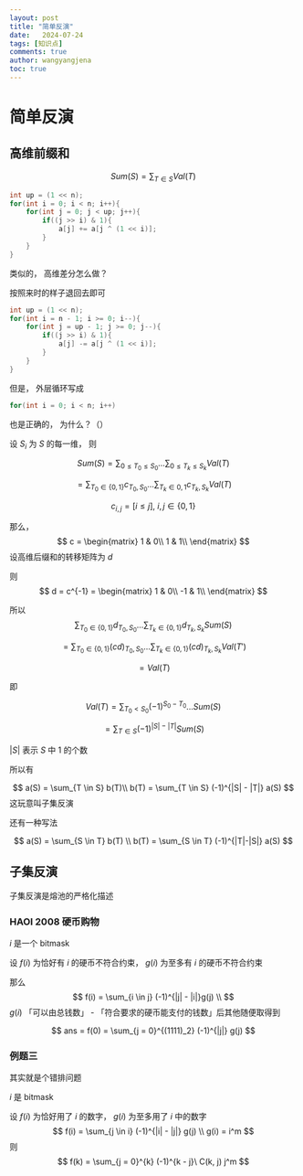 ```yaml
---
layout: post
title: "简单反演"
date:   2024-07-24
tags: [知识点]
comments: true
author: wangyangjena
toc: true
---
```


<!-- 在Markdown文件中 -->
<script src="https://cdnjs.cloudflare.com/ajax/libs/jquery/3.6.0/jquery.min.js"></script>
<script>
$(document).ready(function() {
    var text = $('article').text(); // 获取文章内容
    var wordCount = text.split(/\s+/).length; // 计算字数
    $('article').append('<p>字数统计： ' + wordCount + '</p>'); // 将字数添加到文章中
});
</script>



<head>
    <script src="https://cdn.mathjax.org/mathjax/latest/MathJax.js?config=TeX-AMS-MML_HTMLorMML" type="text/javascript"></script>
    <script type="text/x-mathjax-config">
        MathJax.Hub.Config({
            tex2jax: {
            skipTags: ['script', 'noscript', 'style', 'textarea', 'pre'],
            inlineMath: [['$','$']]
            }
        });
    </script>
</head>




# 简单反演



## 高维前缀和


$$
Sum(S) = \sum_{T \in S} Val(T)
$$




```cpp
int up = (1 << n);
for(int i = 0; i < n; i++){
	for(int j = 0; j < up; j++){
        if((j >> i) & 1){
            a[j] += a[j ^ (1 << i)];
        }
	}
}
```



类似的， 高维差分怎么做？



按照来时的样子退回去即可



```cpp
int up = (1 << n);
for(int i = n - 1; i >= 0; i--){
	for(int j = up - 1; j >= 0; j--){
        if((j >> i) & 1){
            a[j] -= a[j ^ (1 << i)];
        }
	}
}
```



但是， 外层循环写成

```cpp
for(int i = 0; i < n; i++)
```

也是正确的， 为什么？（）



设 $S_i$ 为 $S$ 的每一维， 则


$$
Sum(S) = \sum_{0 \le T_0 \le S_0}...\sum_{0 \le T_k \le S_k} Val(T)
$$

$$
= \sum_{T_0\in \{0, 1\}} c_{T_0, S_0} ... \sum_{T_k \in {0, 1}} c_{T_k, S_k} Val(T)
$$

$$
c_{i, j} = [i \le j],\  i, j \in \{0, 1\}
$$

那么， 
$$
c = \begin{matrix}
   1 & 0\\
   1 & 1\\
   \end{matrix}
$$
设高维后缀和的转移矩阵为 $d$



则 
$$
d = c^{-1} = \begin{matrix}
   1 & 0\\
   -1 & 1\\
   \end{matrix}
$$


所以
$$
\sum_{T_0 \in \{0, 1\}} d_{T_0, S_0}...\sum_{T_k \in \{0, 1\}} d_{T_k, S_k} Sum(S)
$$

$$
= \sum_{T_0 \in \{0, 1\}} (cd)_{T_0, S_0}...\sum_{T_k \in \{0, 1\}} (cd)_{T_k, S_k} Val(T')
$$

$$
= Val(T)
$$



即


$$
Val(T) = \sum_{T_0 < S_0} (-1)^{S_0 - T_0} ... Sum(S)
$$

$$
 = \sum_{T \in S} (-1)^{|S| - |T|} Sum(S)
$$

$|S|$ 表示 $S$ 中 1 的个数



所以有


$$
a(S) = \sum_{T \in S} b(T)\\
b(T) = \sum_{T \in S} (-1)^{|S| - |T|} a(S)
$$
这玩意叫子集反演



还有一种写法


$$
a(S) = \sum_{S \in T} b(T) \\
b(T) = \sum_{S \in T} (-1)^{|T|-|S|} a(S)
$$


## 子集反演



子集反演是熔池的严格化描述



### HAOI 2008 硬币购物



$i$ 是一个 bitmask

设 $f(i)$ 为恰好有 $i$ 的硬币不符合约束， $g(i)$ 为至多有 $i$ 的硬币不符合约束

那么
$$
f(i) = \sum_{i \in j} (-1)^{|j| - |i|}g(j) \\
$$
$g(i)$ 「可以由总钱数」 - 「符合要求的硬币能支付的钱数」后其他随便取得到


$$
ans = f(0) = \sum_{j = 0}^{(1111)_2} (-1)^{|j|} g(j)
$$


### 例题三



其实就是个错排问题

$i$ 是 bitmask

设 $f(i)$ 为恰好用了 $i$ 的数字， $g(i)$ 为至多用了 $i$ 中的数字
$$
f(i) = \sum_{j \in i} (-1)^{|i| - |j|} g(j) \\
g(i) = i^m
$$
则
$$
f(k) = \sum_{j = 0}^{k} (-1)^{k - j}\ C(k, j) j^m
$$

